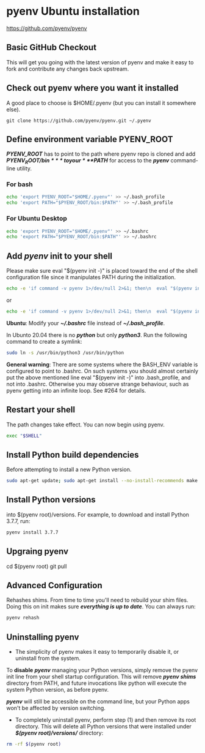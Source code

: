 # pyenv Ubuntu installation

<https://github.com/pyenv/pyenv>

## Basic GitHub Checkout

This will get you going with the latest version of pyenv and make it easy to fork and contribute any changes back upstream.

## Check out pyenv where you want it installed

A good place to choose is $HOME/.pyenv (but you can install it somewhere else).

```bah
git clone https://github.com/pyenv/pyenv.git ~/.pyenv
```

## Define environment variable PYENV_ROOT

***PYENV_ROOT*** has to point to the path where pyenv repo is cloned and add ***$PYENV_ROOT/bin*** to your ***$PATH*** for access to the ***pyenv*** command-line utility.

### For bash

```bash
echo 'export PYENV_ROOT="$HOME/.pyenv"' >> ~/.bash_profile
echo 'export PATH="$PYENV_ROOT/bin:$PATH"' >> ~/.bash_profile
```

### For Ubuntu Desktop

```bash
echo 'export PYENV_ROOT="$HOME/.pyenv"' >> ~/.bashrc
echo 'export PATH="$PYENV_ROOT/bin:$PATH"' >> ~/.bashrc
```

## Add ***pyenv*** init to your shell

Please make sure eval "$(pyenv init -)" is placed toward the end of the shell configuration file since it manipulates PATH during the initialization.

```bash
echo -e 'if command -v pyenv 1>/dev/null 2>&1; then\n  eval "$(pyenv init -)"\nfi' >> ~/.bash_profile
```

or

```bash UBUNTU
echo -e 'if command -v pyenv 1>/dev/null 2>&1; then\n  eval "$(pyenv init -)"\nfi' >> ~/.bashrc
```

**Ubuntu**: Modify your ***~/.bashrc*** file instead of ***~/.bash_profile***.

In Ubunto 20.04 there is no ***python*** but only ***python3***. Run the following command to create a symlink:

```bash
sudo ln -s /usr/bin/python3 /usr/bin/python
```

**General warning**: There are some systems where the BASH_ENV variable is configured to point to .bashrc. On such systems you should almost certainly put the above mentioned line eval "$(pyenv init -)" into .bash_profile, and not into .bashrc. Otherwise you may observe strange behaviour, such as pyenv getting into an infinite loop. See #264 for details.

## Restart your shell

The path changes take effect. You can now begin using pyenv.

```bash
exec "$SHELL"
```

## Install Python build dependencies

Before attempting to install a new Python version.

```bash
sudo apt-get update; sudo apt-get install --no-install-recommends make build-essential libssl-dev zlib1g-dev libbz2-dev libreadline-dev libsqlite3-dev wget curl llvm libncurses5-dev xz-utils tk-dev libxml2-dev libxmlsec1-dev libffi-dev liblzma-dev
```

## Install Python versions

into $(pyenv root)/versions. For example, to download and install Python 3.7.7, run:

```bash
pyenv install 3.7.7
```

## Upgraing pyenv

cd $(pyenv root)
git pull

## Advanced Configuration

Rehashes shims. From time to time you'll need to rebuild your shim files. Doing this on init makes sure ***everything is up to date***. You can always run:

```bash
pyenv rehash
```

## Uninstalling pyenv

+ The simplicity of pyenv makes it easy to temporarily disable it, or uninstall from the system.

To **disable** ***pyenv*** managing your Python versions, simply remove the pyenv init line from your shell startup configuration. This will remove ***pyenv shims*** directory from PATH, and future invocations like python will execute the system Python version, as before pyenv.

***pyenv*** will still be accessible on the command line, but your Python apps won't be affected by version switching.

+ To completely uninstall pyenv, perform step (1) and then remove its root directory. This will delete all Python versions that were installed under ***$(pyenv root)/versions/*** directory:

```bash
rm -rf $(pyenv root)
```
